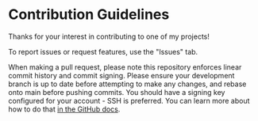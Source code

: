 # Contribution Guidelines

Thanks for your interest in contributing to one of my projects!

To report issues or request features, use the "Issues" tab.

When making a pull request, please note this repository enforces linear
commit history and commit signing. Please ensure your development branch
is up to date before attempting to make any changes, and rebase onto main
before pushing commits. You should have a signing key configured for your
account - SSH is preferred. You can learn more about how to do that
[in the GitHub docs](https://docs.github.com/en/authentication/managing-commit-signature-verification/about-commit-signature-verification#ssh-commit-signature-verification).
